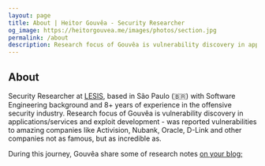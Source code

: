 ```yaml
---
layout: page
title: About | Heitor Gouvêa - Security Researcher
og_image: https://heitorgouvea.me/images/photos/section.jpg
permalink: /about
description: Research focus of Gouvêa is vulnerability discovery in applications/services and exploit development
---
```


## About

Security Researcher at [LESIS](https://lesis.lat), based in São Paulo (🇧🇷) with Software Engineering background and 8+ years of experience in the offensive security industry. Research focus of Gouvêa is vulnerability discovery in applications/services and exploit development - was reported vulnerabilities to amazing companies like Activision, Nubank, Oracle, D-Link and other companies not as famous, but as incredible as.

During this journey, Gouvêa share some of research notes [on your blog;](/)